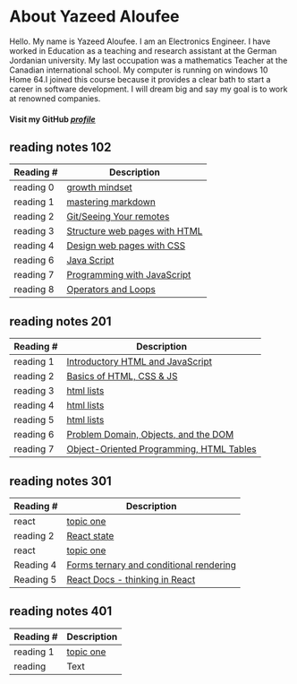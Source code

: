 # About Yazeed Aloufee  
Hello. My name is Yazeed Aloufee. I am an Electronics Engineer. I have worked in Education as a teaching and research assistant at the German Jordanian university. My last occupation was a mathematics Teacher at the Canadian international school. My computer is running on windows 10 Home 64.I joined this course because it provides a clear bath to start a career in software development. I will dream big and say my goal is to work at renowned companies.

#### Visit my GitHub [***profile***](https://github.com/yazeedaloufee)

## reading notes 102

| Reading #      | Description |
| ----------- | ----------- |
| reading 0     | [growth mindset](https://yazeedaloufee.github.io/reading-notes/reading01 )      |
| reading 1   | [mastering markdown](https://yazeedaloufee.github.io/reading-notes/reading) 
| reading 2   | [Git/Seeing Your remotes](https://yazeedaloufee.github.io/reading-notes/reading02)| 
| reading 3     | [Structure web pages with HTML](https://yazeedaloufee.github.io/reading-notes/reading03) |
| reading 4     | [Design web pages with CSS](https://yazeedaloufee.github.io/reading-notes/reading04 )|
| reading 6    | [Java Script](https://yazeedaloufee.github.io/reading-notes/reading05 )|
| reading 7    | [Programming with JavaScript](https://yazeedaloufee.github.io/reading-notes/reading06 )|
| reading 8    | [Operators and Loops](https://yazeedaloufee.github.io/reading-notes/reading06 )|

## reading notes 201

| Reading #   | Description |
| ------------| ----------- |
| reading 1   | [Introductory HTML and JavaScript](https://yazeedaloufee.github.io/reading-notes/reading201-01 )      |
| reading 2    | [Basics of HTML, CSS & JS](https://yazeedaloufee.github.io/reading-notes/reading201-02 )|
| reading 3    | [html lists](https://yazeedaloufee.github.io/reading-notes/reading201-03 )|
| reading 4    | [html lists](https://yazeedaloufee.github.io/reading-notes/reading201-04 )|
| reading 5    | [html lists](https://yazeedaloufee.github.io/reading-notes/reading201-05 )|
| reading 6    | [ Problem Domain, Objects, and the DOM](https://yazeedaloufee.github.io/reading-notes/reading201-06 )|
| reading 7    | [ Object-Oriented Programming, HTML Tables](https://yazeedaloufee.github.io/reading-notes/reading201-07 )|

## reading notes 301

| Reading #      | Description |
| ------------| ----------- |
| react      | [topic one](https://yazeedaloufee.github.io/reading-notes/reading301-01 )      |
| reading 2   | [React state](https://yazeedaloufee.github.io/reading-notes/reading301-02 )     |
| react      | [topic one](https://yazeedaloufee.github.io/reading-notes/reading301-01 )      |
| Reading 4    | [Forms ternary and conditional rendering](https://yazeedaloufee.github.io/reading-notes/reading301-04 )      |
| Reading 5    | [React Docs - thinking in React](https://yazeedaloufee.github.io/reading-notes/reading301-05 )      |

## reading notes 401

| Reading #      | Description |
| ------------| ----------- |
| reading 1      | [topic one](https://yazeedaloufee.github.io/reading-notes/reading201-01 )      |
| reading   | Text        |

